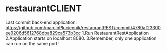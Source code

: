 # restaurantCLIENT

Last commit back-end application:
https://github.com/marcinPluciennik/restaurantREST/commit/4780af23300ee9206d5612768dba829ca573b3cc
1.Run RestaurantRestApplication
2.Application starts on localhost 8080.
3.Remember, only one application can run on the same port!
